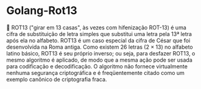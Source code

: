 # Golang-Rot13
:star2: ROT13 ("girar em 13 casas", às vezes com hifenização ROT-13) é uma cifra de substituição de letra simples que substitui uma letra pela 13ª letra após ela no alfabeto. ROT13 é um caso especial da cifra de César que foi desenvolvida na Roma antiga.  Como existem 26 letras (2 × 13) no alfabeto latino básico, ROT13 é seu próprio inverso; ou seja, para desfazer ROT13, o mesmo algoritmo é aplicado, de modo que a mesma ação pode ser usada para codificação e decodificação. O algoritmo não fornece virtualmente nenhuma segurança criptográfica e é freqüentemente citado como um exemplo canônico de criptografia fraca.
